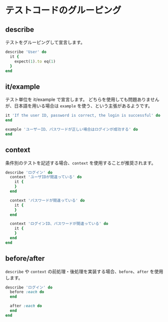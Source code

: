 # テストコードのグルーピング

## describe

テストをグルーピングして宣言します。

```ruby
describe 'User' do
  it {
    expect(1).to eq(1)
  }
end
```

## it/example

テスト単位を it/example で宣言します。
どちらを使用しても問題ありませんが、日本語を用いる場合は `example` を使う、という主張があるようです。

```ruby
it 'If the user ID, password is correct, the login is successful' do
end

example 'ユーザーID、パスワードが正しい場合はログインが成功する' do
end
```

## context

条件別のテストを記述する場合、`context` を使用することが推奨されます。

```ruby
describe 'ログイン' do
  context 'ユーザIDが間違っている' do
    it {
    }
  end

  context 'パスワードが間違っている' do
    it {
    }
  end

  context 'ログインID、パスワードが間違っている' do
    it {
    }
  end
end
```

## before/after

`describe` や `context` の前処理・後処理を実装する場合、`before`、`after` を使用します。

```ruby
describe 'ログイン' do
  before :each do
  end

  after :each do
  end
end
```
